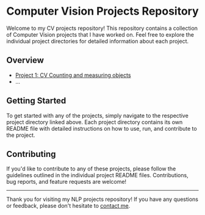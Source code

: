 # Computer Vision Projects Repository

Welcome to my CV projects repository! This repository contains a collection of Computer Vision projects that I have worked on. Feel free to explore the individual project directories for detailed information about each project.

## Overview

- [Project 1: CV Counting and measuring objects](./NLP%20Basics)
- ...

## Getting Started

To get started with any of the projects, simply navigate to the respective project directory linked above. Each project directory contains its own README file with detailed instructions on how to use, run, and contribute to the project.

## Contributing

If you'd like to contribute to any of these projects, please follow the guidelines outlined in the individual project README files. Contributions, bug reports, and feature requests are welcome!

---

Thank you for visiting my NLP projects repository! If you have any questions or feedback, please don't hesitate to [contact me](mailto:your.email@example.com).
